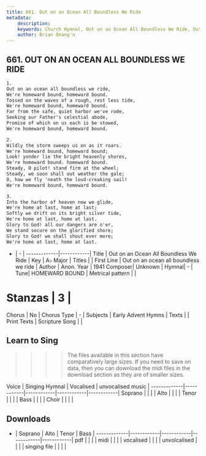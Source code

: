 ```yaml
---
title: 661. Out on an Ocean All Boundless We Ride
metadata:
    description: 
    keywords: Church Hymnal, Out on an Ocean All Boundless We Ride, Out on an ocean all boundless we ride, 
    author: Brian Onang'o
---
```



## 661. OUT ON AN OCEAN ALL BOUNDLESS WE RIDE

```txt
1.
Out on an ocean all boundless we ride, 
We're homeward bound, homeward bound. 
Tossed on the waves of a rough, rest less tide, 
We're homeward bound, homeward bound. 
Far from the safe, quiet harbor we've rode, 
Seeking our Father's celestial abode, 
Promise of which on us each is be stowed, 
We're homeward bound, homeward bound. 

2.
Wildly the storm sweeps us on as it roars. 
We're homeward bound, homeward bound; 
Look! yonder lie the bright heavenly shores, 
We're homeward bound. homeward bound. 
Steady, O pilot! stand firm at the wheel; 
Steady, we soon shall out weather the gale; 
O, how we fly 'neath the loud-creaking sail! 
We're homeward bound, homeward bound. 

3.
Into the harbor of heaven now we glide, 
We're home at last, home at last; 
Softly we drift on its bright silver tide, 
We're home at last, home at last. 
Glory to God! all our dangers are o'er, 
We stand secure on the glorified shore; 
Glory to God! we shall shout ever more; 
We're home at last, home at last.
```

- |   -  |
-------------|------------|
Title | Out on an Ocean All Boundless We Ride |
Key | A♭ Major |
Titles |  |
First Line | Out on an ocean all boundless we ride |
Author | Anon.
Year | 1941
Composer| Unknown |
Hymnal|  - |
Tune| HOMEWARD BOUND |
Metrical pattern | |
# Stanzas | 3 |
Chorus | No |
Chorus Type | - |
Subjects | Early Advent Hymns |
Texts |  |
Print Texts | 
Scripture Song |  |
  
## Learn to Sing

>>>> The files available in this section have comparatively large sizes. If you need to save on data, then you can download the midi files in the download section as they are of smaller sizes.

Voice |  Singing Hymnal | Vocalised | unvocalised music |
-------------|------------|------------|------------|------------|
Soprano | | | |
Alto | | | |
Tenor | | | |
Bass | | | |
Choir | | | |

## Downloads

- |  Soprano | Alto | Tenor | Bass |
-------------|------------|------------|------------|------------|
pdf | | | |
midi | | | |
vocalised | | | |
unvolcalised | | | |
singing file | | | |
  